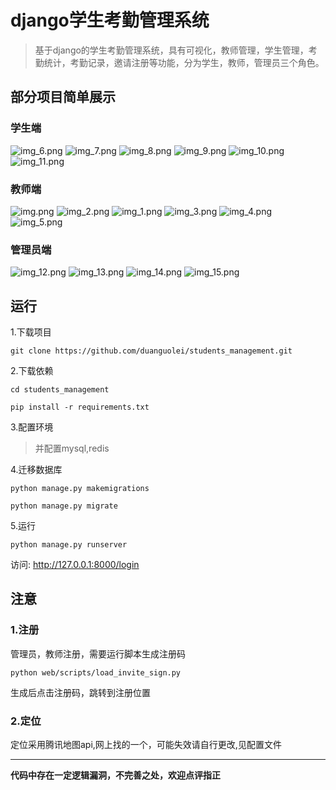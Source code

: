 # django学生考勤管理系统
> 基于django的学生考勤管理系统，具有可视化，教师管理，学生管理，考勤统计，考勤记录，邀请注册等功能，分为学生，教师，管理员三个角色。


## 部分项目简单展示

### 学生端
![img_6.png](./images/img_6.png)
![img_7.png](./images/img_7.png)
![img_8.png](./images/img_8.png)
![img_9.png](./images/img_9.png)
![img_10.png](./images/img_10.png)
![img_11.png](./images/img_11.png)
### 教师端
![img.png](./images/img.png)
![img_2.png](./images/img_2.png)
![img_1.png](./images/img_1.png)
![img_3.png](./images/img_3.png)
![img_4.png](./images/img_4.png)
![img_5.png](./images/img_5.png)
### 管理员端
![img_12.png](./images/img_12.png)
![img_13.png](./images/img_13.png)
![img_14.png](./images/img_14.png)
![img_15.png](./images/img_15.png)
## 运行
1.下载项目
```shell
git clone https://github.com/duanguolei/students_management.git
```

2.下载依赖
```shell
cd students_management
```
```shell
pip install -r requirements.txt
```

3.配置环境

> 并配置mysql,redis

4.迁移数据库
```shell
python manage.py makemigrations

python manage.py migrate
```

5.运行
```shell
python manage.py runserver
```

访问: http://127.0.0.1:8000/login

## 注意
### 1.注册
管理员，教师注册，需要运行脚本生成注册码
```shell
python web/scripts/load_invite_sign.py
```
生成后点击注册码，跳转到注册位置
### 2.定位
定位采用腾讯地图api,网上找的一个，可能失效请自行更改,见配置文件

---

__代码中存在一定逻辑漏洞，不完善之处，欢迎点评指正__

